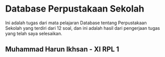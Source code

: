 # Database Perpustakaan Sekolah
Ini adalah tugas dari mata pelajaran Database tentang Perpustakaan Sekolah yang terdiri dari 12 soal, dan ini adalah hasil dari pengerjaan tugas yang telah saya selesaikan.

## Muhammad Harun Ikhsan - XI RPL 1
